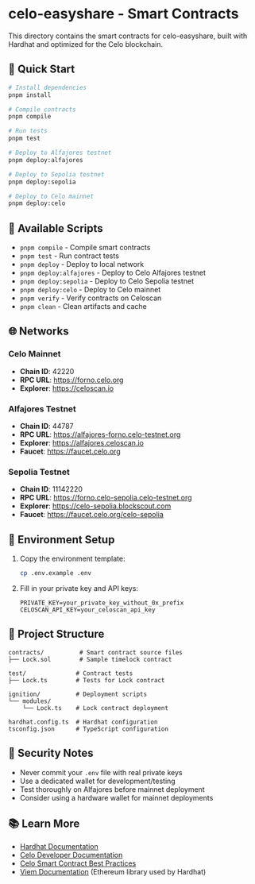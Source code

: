 # celo-easyshare - Smart Contracts

This directory contains the smart contracts for celo-easyshare, built with Hardhat and optimized for the Celo blockchain.

## 🚀 Quick Start

```bash
# Install dependencies
pnpm install

# Compile contracts
pnpm compile

# Run tests
pnpm test

# Deploy to Alfajores testnet
pnpm deploy:alfajores

# Deploy to Sepolia testnet
pnpm deploy:sepolia

# Deploy to Celo mainnet
pnpm deploy:celo
```

## 📜 Available Scripts

- `pnpm compile` - Compile smart contracts
- `pnpm test` - Run contract tests
- `pnpm deploy` - Deploy to local network
- `pnpm deploy:alfajores` - Deploy to Celo Alfajores testnet
- `pnpm deploy:sepolia` - Deploy to Celo Sepolia testnet
- `pnpm deploy:celo` - Deploy to Celo mainnet
- `pnpm verify` - Verify contracts on Celoscan
- `pnpm clean` - Clean artifacts and cache

## 🌐 Networks

### Celo Mainnet
- **Chain ID**: 42220
- **RPC URL**: https://forno.celo.org
- **Explorer**: https://celoscan.io

### Alfajores Testnet
- **Chain ID**: 44787
- **RPC URL**: https://alfajores-forno.celo-testnet.org
- **Explorer**: https://alfajores.celoscan.io
- **Faucet**: https://faucet.celo.org

### Sepolia Testnet
- **Chain ID**: 11142220
- **RPC URL**: https://forno.celo-sepolia.celo-testnet.org
- **Explorer**: https://celo-sepolia.blockscout.com
- **Faucet**: https://faucet.celo.org/celo-sepolia

## 🔧 Environment Setup

1. Copy the environment template:
   ```bash
   cp .env.example .env
   ```

2. Fill in your private key and API keys:
   ```env
   PRIVATE_KEY=your_private_key_without_0x_prefix
   CELOSCAN_API_KEY=your_celoscan_api_key
   ```

## 📁 Project Structure

```
contracts/          # Smart contract source files
├── Lock.sol        # Sample timelock contract

test/              # Contract tests
├── Lock.ts        # Tests for Lock contract

ignition/          # Deployment scripts
└── modules/
    └── Lock.ts    # Lock contract deployment

hardhat.config.ts  # Hardhat configuration
tsconfig.json      # TypeScript configuration
```

## 🔐 Security Notes

- Never commit your `.env` file with real private keys
- Use a dedicated wallet for development/testing
- Test thoroughly on Alfajores before mainnet deployment
- Consider using a hardware wallet for mainnet deployments

## 📚 Learn More

- [Hardhat Documentation](https://hardhat.org/docs)
- [Celo Developer Documentation](https://docs.celo.org)
- [Celo Smart Contract Best Practices](https://docs.celo.org/developer/contractkit)
- [Viem Documentation](https://viem.sh) (Ethereum library used by Hardhat)
